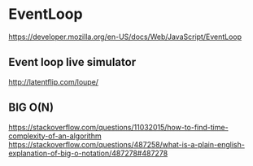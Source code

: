 
# EventLoop
https://developer.mozilla.org/en-US/docs/Web/JavaScript/EventLoop

## Event loop live simulator 
http://latentflip.com/loupe/

## BIG O(N)
https://stackoverflow.com/questions/11032015/how-to-find-time-complexity-of-an-algorithm
https://stackoverflow.com/questions/487258/what-is-a-plain-english-explanation-of-big-o-notation/487278#487278